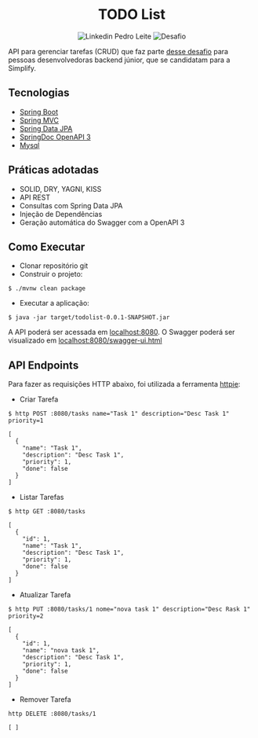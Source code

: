 <h1 align="center">
  TODO List
</h1>

<p align="center">
 <img src="https://img.shields.io/static/v1?label=Linkedin&message=Pedro%20Leite&color=white&labelColor=blue"  alt="Linkedin Pedro Leite"/>
 <img src="https://img.shields.io/static/v1?label=Tipo&message=Desafio&color=blue&labelColor=white" alt="Desafio" />
</p>

API para gerenciar tarefas (CRUD) que faz parte [desse desafio](https://github.com/simplify-liferay/desafio-junior-backend-simplify) para pessoas desenvolvedoras backend júnior, que se candidatam para a Simplify.

## Tecnologias

- [Spring Boot](https://spring.io/projects/spring-boot)
- [Spring MVC](https://docs.spring.io/spring-framework/reference/web/webmvc.html)
- [Spring Data JPA](https://spring.io/projects/spring-data-jpa)
- [SpringDoc OpenAPI 3](https://springdoc.org/v2/#spring-webflux-support)
- [Mysql](https://dev.mysql.com/downloads/)

## Práticas adotadas

- SOLID, DRY, YAGNI, KISS
- API REST
- Consultas com Spring Data JPA
- Injeção de Dependências
- Geração automática do Swagger com a OpenAPI 3

## Como Executar

- Clonar repositório git
- Construir o projeto:
```
$ ./mvnw clean package
```
- Executar a aplicação:
```
$ java -jar target/todolist-0.0.1-SNAPSHOT.jar
```

A API poderá ser acessada em [localhost:8080](http://localhost:8080).
O Swagger poderá ser visualizado em [localhost:8080/swagger-ui.html](http://localhost:8080/swagger-ui.html)

## API Endpoints

Para fazer as requisições HTTP abaixo, foi utilizada a ferramenta [httpie](https://httpie.io):

- Criar Tarefa
```
$ http POST :8080/tasks name="Task 1" description="Desc Task 1" priority=1

[
  {
    "name": "Task 1",
    "description": "Desc Task 1",
    "priority": 1,
    "done": false
  }
]
```

- Listar Tarefas
```
$ http GET :8080/tasks

[
  {
    "id": 1,
    "name": "Task 1",
    "description": "Desc Task 1",
    "priority": 1,
    "done": false
  }
]
```

- Atualizar Tarefa
```
$ http PUT :8080/tasks/1 nome="nova task 1" description="Desc Rask 1" priority=2

[
  {
    "id": 1,
    "name": "nova task 1",
    "description": "Desc Task 1",
    "priority": 1,
    "done": false
  }
]
```

- Remover Tarefa
```
http DELETE :8080/tasks/1

[ ]
```